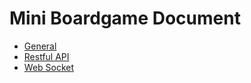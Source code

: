 #  Mini Boardgame Document

- [General](General.md)
- [Restful API](swagger-ui.html)
- [Web Socket](doc/socket)